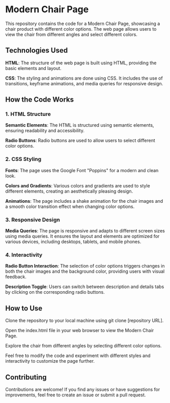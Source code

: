 # Modern Chair Page
This repository contains the code for a Modern Chair Page, showcasing a chair product with different color options. The web page allows users to view the chair from different angles and select different colors.

## Technologies Used
**HTML**: The structure of the web page is built using HTML, providing the basic elements and layout.

**CSS**: The styling and animations are done using CSS. It includes the use of transitions, keyframe animations, and media queries for responsive design.

## How the Code Works
### 1. HTML Structure
**Semantic Elements**: The HTML is structured using semantic elements, ensuring readability and accessibility.

**Radio Buttons**: Radio buttons are used to allow users to select different color options.

### 2. CSS Styling
**Fonts**: The page uses the Google Font "Poppins" for a modern and clean look.

**Colors and Gradients**: Various colors and gradients are used to style different elements, creating an aesthetically pleasing design.

**Animations**: The page includes a shake animation for the chair images and a smooth color transition effect when changing color options.

### 3. Responsive Design
**Media Queries**: The page is responsive and adapts to different screen sizes using media queries. It ensures the layout and elements are optimized for various devices, including desktops, tablets, and mobile phones.

### 4. Interactivity
**Radio Button Interaction**: The selection of color options triggers changes in both the chair images and the background color, providing users with visual feedback.

**Description Toggle**: Users can switch between description and details tabs by clicking on the corresponding radio buttons.

## How to Use
Clone the repository to your local machine using git clone [repository URL].

Open the index.html file in your web browser to view the Modern Chair Page.

Explore the chair from different angles by selecting different color options.

Feel free to modify the code and experiment with different styles and interactivity to customize the page further.

## Contributing
Contributions are welcome! If you find any issues or have suggestions for improvements, feel free to create an issue or submit a pull request.
